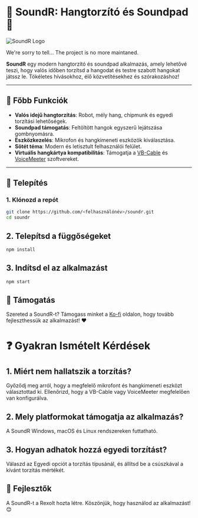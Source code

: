 # 🎵 SoundR: Hangtorzító és Soundpad 🎵
![SoundR Logo](https://i.imgur.com/H1ZoSEV.png)

We're sorry to tell... The project is no more maintaned.

**SoundR** egy modern hangtorzító és soundpad alkalmazás, amely lehetővé teszi, hogy valós időben torzítsd a hangodat és testre szabott hangokat játssz le. Tökéletes hívásokhoz, élő közvetítésekhez és szórakozáshoz!

---

## 🌟 Főbb Funkciók
- **Valós idejű hangtorzítás**: Robot, mély hang, chipmunk és egyedi torzítási lehetőségek.
- **Soundpad támogatás**: Feltöltött hangok egyszerű lejátszása gombnyomásra.
- **Eszközkezelés**: Mikrofon és hangkimeneti eszközök kiválasztása.
- **Sötét téma**: Modern és letisztult felhasználói felület.
- **Virtuális hangkártya kompatibilitás**: Támogatja a [VB-Cable](https://vb-audio.com/Cable/) és [VoiceMeeter](https://vb-audio.com/Voicemeeter/) szoftvereket.

---

## 🚀 Telepítés

### 1. Klónozd a repót
```bash
git clone https://github.com/<felhasználónév>/soundr.git
cd soundr
```
## 2. Telepítsd a függőségeket
```bash
npm install
```
## 3. Indítsd el az alkalmazást
```bash
npm start
```

## 🔗 Támogatás

Szereted a SoundR-t? Támogass minket a [Ko-fi](https://ko-fi.com/rexolt) oldalon, hogy tovább fejleszthessük az alkalmazást! ❤️

# ❓ Gyakran Ismételt Kérdések
## 1. Miért nem hallatszik a torzítás?

Győződj meg arról, hogy a megfelelő mikrofont és hangkimeneti eszközt választottad ki.
Ellenőrizd, hogy a VB-Cable vagy VoiceMeeter megfelelően van konfigurálva.

## 2. Mely platformokat támogatja az alkalmazás?

  A SoundR Windows, macOS és Linux rendszereken futtatható.

## 3. Hogyan adhatok hozzá egyedi torzítást?

  Válaszd az Egyedi opciót a torzítás típusánál, és állítsd be a csúszkával a kívánt torzítás mértékét.

## 🌟 Fejlesztők

A SoundR-t a Rexolt hozta létre. Köszönjük, hogy használod az alkalmazást! 😊
